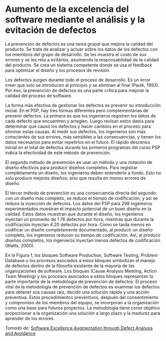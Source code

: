 # Aumento de la excelencia del software mediante el análisis y la evitación de defectos

La prevención de defectos es una tarea grupal que mejora la calidad del producto. Se trata de analizar y actuar sobre los datos de los defectos con los miembros del grupo de desarrollo. Se les muestra el costo de sus errores y se les reta a evitarlos, asumiendo la responsabilidad de la calidad del producto. Se crea un sistema competente donde se usa el feedback para optimizar el diseño y los procesos de revisión.

Los defectos surgen durante todo el proceso de desarrollo. Es un error creer que solo se introducen al principio y se eliminan al final (Paulk, 1993). Por eso, la prevención de defectos es una parte crítica para mejorar la calidad del proceso de software.

La forma más efectiva de gestionar los defectos es prevenir su introducción inicial. En el PSP, hay tres formas diferentes pero complementarias de prevenir defectos. La primera es que los ingenieros registren los datos de cada defecto que encuentren y arreglen. Luego revisan estos datos para determinar qué causó los defectos y hacer cambios en el proceso para eliminar estas causas. Al medir sus defectos, los ingenieros son más conscientes de sus errores, más sensibles a las consecuencias, y tienen los datos necesarios para evitar repetirlos en el futuro. El rápido descenso inicial en el total de defectos durante los primeros programas del curso PSP indica la efectividad de este método de prevención.

El segundo método de prevención es usar un método y una notación de diseño efectivos para producir diseños completos. Para registrar completamente un diseño, los ingenieros deben entenderlo a fondo. Esto no solo produce mejores diseños; sino que resulta en menos errores de diseño.

El tercer método de prevención es una consecuencia directa del segundo: con un diseño más completo, se reduce el tiempo de codificación, y así se reduce la inyección de defectos. Los datos del PSP para 298 ingenieros experimentados muestran el impacto potencial de un buen diseño en la calidad. Estos datos muestran que durante el diseño, los ingenieros inyectan un promedio de 1.76 defectos por hora, mientras que durante la codificación inyectan 4.20 defectos por hora. Como se tarda menos en codificar un diseño completamente documentado, al producir un diseño completo, los ingenieros reducen su tiempo de codificación. Así, al producir diseños completos, los ingenieros inyectan menos defectos de codificación (Watts, 2000).

En la Figura 1, los bloques Software Production, Software Testing, Problem Database y los procesos asociados a estos bloques simbolizan el manejo de defectos dentro de la filosofía existente de la mayoría de las organizaciones de software. Los bloques (Cause Analysis Meeting, Action Team Meeting) y los procesos asociados a estos bloques representan la parte importante de la metodología de prevención de defectos. El proceso vital de la metodología de prevención de defectos es examinar los defectos para obtener sus causas raíz, decidir una solución rápida y una acción preventiva. Estos procedimientos preventivos, después del consentimiento y compromiso de los miembros del equipo, se incorporan a la organización como una base para futuros proyectos. La metodología tiene como objetivo proporcionar a la organización una solución a largo plazo y la madurez para aprender de los errores.

_Tomado de:_ [Software Excellence Augmentation through Defect Analysis and Avoidance](https://journals.wgu.edu.et/index.php/star/article/view/110/94)